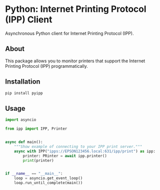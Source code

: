 # Python: Internet Printing Protocol (IPP) Client

Asynchronous Python client for Internet Printing Protocol (IPP).

## About

This package allows you to monitor printers that support the Internet Printing Protocol (IPP) programmatically.

## Installation

```bash
pip install pyipp
```

## Usage

```python
import asyncio

from ipp import IPP, Printer


async def main():
    """Show example of connecting to your IPP print server."""
    async with IPP("ipps://EPSON123456.local:631/ipp/print") as ipp:
        printer: PRinter = await ipp.printer()
        print(printer)


if __name__ == "__main__":
    loop = asyncio.get_event_loop()
    loop.run_until_complete(main())
```
